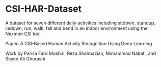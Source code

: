 # CSI-HAR-Dataset
A dataset for seven different daily activities including sitdown, standup, liedown, run, walk,  fall and bend in an indoor environment using the Nexmon CSI tool

Paper: A CSI-Based Human Activity Recognition Using Deep Learning

Work by Parisa Fard Moshiri, Reza Shahbazian, Mohammad Nabati, and Seyed Ali Ghorashi
